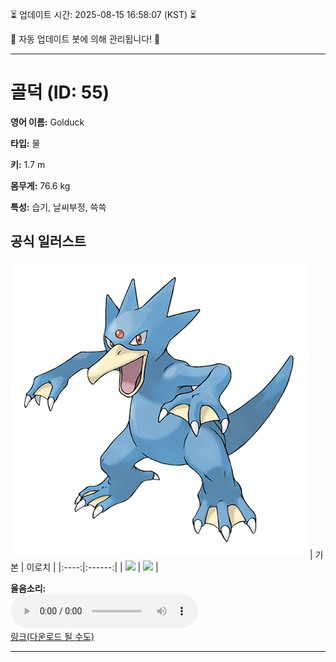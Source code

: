 
⏳ 업데이트 시간: 2025-08-15 16:58:07 (KST) ⏳

🤖 자동 업데이트 봇에 의해 관리됩니다! 🤖

---

# 골덕 (ID: 55)
**영어 이름:** Golduck

**타입:** 물

**키:** 1.7 m

**몸무게:** 76.6 kg

**특성:** 습기, 날씨부정, 쓱쓱

## 공식 일러스트
![](https://raw.githubusercontent.com/PokeAPI/sprites/master/sprites/pokemon/other/official-artwork/55.png)
| 기본 | 이로치 |
|:----:|:------:|
| <img src="http://play.pokemonshowdown.com/sprites/ani/golduck.gif" width="200"> | <img src="http://play.pokemonshowdown.com/sprites/ani-shiny/golduck.gif" width="200"> |

**울음소리:**<br><audio controls src="https://raw.githubusercontent.com/PokeAPI/cries/main/cries/pokemon/latest/55.ogg"></audio><br> [링크(다운로드 될 수도)](https://raw.githubusercontent.com/PokeAPI/cries/main/cries/pokemon/latest/55.ogg)


---
